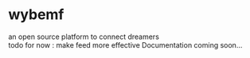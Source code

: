 # wybemf
an open source platform to connect dreamers  
todo for now : make feed more effective 
Documentation coming soon...
